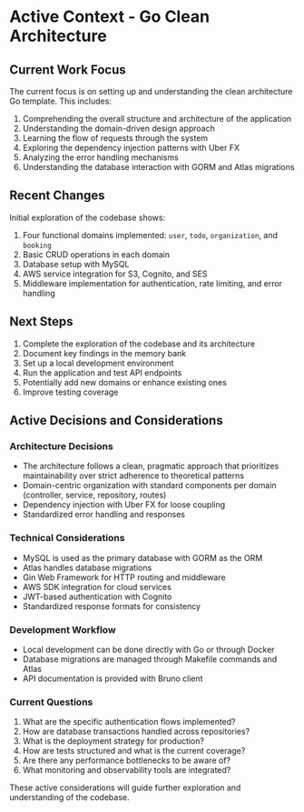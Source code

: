 # Active Context - Go Clean Architecture

## Current Work Focus
The current focus is on setting up and understanding the clean architecture Go template. This includes:

1. Comprehending the overall structure and architecture of the application
2. Understanding the domain-driven design approach
3. Learning the flow of requests through the system
4. Exploring the dependency injection patterns with Uber FX
5. Analyzing the error handling mechanisms
6. Understanding the database interaction with GORM and Atlas migrations

## Recent Changes
Initial exploration of the codebase shows:

1. Four functional domains implemented: `user`, `todo`, `organization`, and `booking`
2. Basic CRUD operations in each domain
3. Database setup with MySQL
4. AWS service integration for S3, Cognito, and SES
5. Middleware implementation for authentication, rate limiting, and error handling

## Next Steps
1. Complete the exploration of the codebase and its architecture
2. Document key findings in the memory bank
3. Set up a local development environment
4. Run the application and test API endpoints
5. Potentially add new domains or enhance existing ones
6. Improve testing coverage

## Active Decisions and Considerations

### Architecture Decisions
- The architecture follows a clean, pragmatic approach that prioritizes maintainability over strict adherence to theoretical patterns
- Domain-centric organization with standard components per domain (controller, service, repository, routes)
- Dependency injection with Uber FX for loose coupling
- Standardized error handling and responses

### Technical Considerations
- MySQL is used as the primary database with GORM as the ORM
- Atlas handles database migrations
- Gin Web Framework for HTTP routing and middleware
- AWS SDK integration for cloud services
- JWT-based authentication with Cognito
- Standardized response formats for consistency

### Development Workflow
- Local development can be done directly with Go or through Docker
- Database migrations are managed through Makefile commands and Atlas
- API documentation is provided with Bruno client

### Current Questions
1. What are the specific authentication flows implemented?
2. How are database transactions handled across repositories?
3. What is the deployment strategy for production?
4. How are tests structured and what is the current coverage?
5. Are there any performance bottlenecks to be aware of?
6. What monitoring and observability tools are integrated?

These active considerations will guide further exploration and understanding of the codebase.
